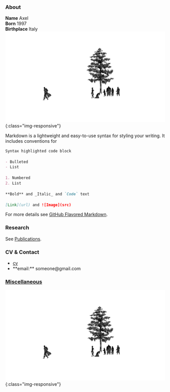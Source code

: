 ### About
**Name** Axel <br>
**Born** 1997 <br>
**Birthplace** Italy <br>
![image-title](/assets/guts-leaves.png){:class="img-responsive"}

Markdown is a lightweight and easy-to-use syntax for styling your writing. It includes conventions for

```markdown
Syntax highlighted code block

- Bulleted
- List

1. Numbered
2. List

**Bold** and _Italic_ and `Code` text

[Link](url) and ![Image](src)
```

For more details see [GitHub Flavored Markdown](https://guides.github.com/features/mastering-markdown/).

### Research

See [Publications](/publications.md).

### CV & Contact

<div class="navbar">
  <div class="navbar-inner">
      <ul class="nav">
          <li><a href="{{ BASE_PATH }}/assets/CV_Tosello.pdf">cv</a></li>
          <li>**email:** someone@gmail.com </li>
      </ul>
  </div>
</div>

### [Miscellaneous](/miscellaneous.md)
![image-title](/assets/guts-leaves.png){:class="img-responsive"}

